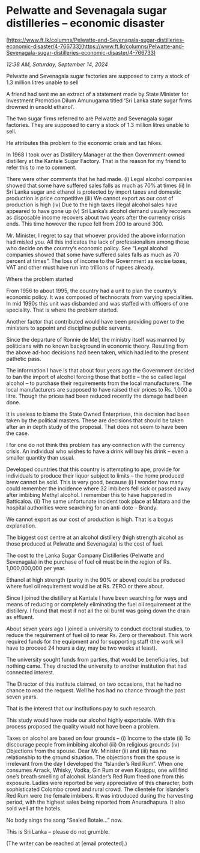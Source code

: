 # Pelwatte and Sevenagala sugar distilleries – economic disaster

[https://www.ft.lk/columns/Pelwatte-and-Sevenagala-sugar-distilleries-economic-disaster/4-766733](https://www.ft.lk/columns/Pelwatte-and-Sevenagala-sugar-distilleries-economic-disaster/4-766733)

*12:38 AM, Saturday, September 14, 2024*

Pelwatte and Sevenagala sugar factories are supposed to carry a stock of 1.3 million litres unable to sell

A friend had sent me an extract of a statement made by State Minister for Investment Promotion Dilum Amunugama titled ‘Sri Lanka state sugar firms drowned in unsold ethanol’.

The two sugar firms referred to are Pelwatte and Sevenagala sugar factories. They are supposed to carry a stock of 1.3 million litres unable to sell.

He attributes this problem to the economic crisis and tax hikes.

In 1968 I took over as Distillery Manager at the then Government-owned distillery at the Kantale Sugar Factory. That is the reason for my friend to refer this to me to comment.

There were other comments that he had made. (i) Legal alcohol companies showed that some have suffered sales falls as much as 70% at times (ii) In Sri Lanka sugar and ethanol is protected by import taxes and domestic production is price competitive (iii) We cannot export as our cost of production is high (iv) Due to the high taxes illegal alcohol sales have appeared to have gone up (v) Sri Lanka’s alcohol demand usually recovers as disposable income recovers about two years after the currency crisis ends. This time however the rupee fell from 200 to around 300.

Mr. Minister, I regret to say that whoever provided the above information had misled you. All this indicates the lack of professionalism among those who decide on the country’s economic policy. See “Legal alcohol companies showed that some have suffered sales falls as much as 70 percent at times”. The loss of income to the Government as excise taxes, VAT and other must have run into trillions of rupees already.

Where the problem started

From 1956 to about 1995, the country had a unit to plan the country’s economic policy. It was composed of technocrats from varying specialities. In mid 1990s this unit was disbanded and was staffed with officers of one speciality. That is where the problem started.

Another factor that contributed would have been providing power to the ministers to appoint and discipline public servants.

Since the departure of Ronnie de Mel, the ministry itself was manned by politicians with no known background in economic theory. Resulting from the above ad-hoc decisions had been taken, which had led to the present pathetic pass.

The information I have is that about four years ago the Government decided to ban the import of alcohol forcing those that bottle – the so called legal alcohol – to purchase their requirements from the local manufacturers. The local manufacturers are supposed to have raised their prices to Rs. 1,000 a litre. Though the prices had been reduced recently the damage had been done.

It is useless to blame the State Owned Enterprises, this decision had been taken by the political masters. These are decisions that should be taken after an in depth study of the proposal. That does not seem to have been the case.

I for one do not think this problem has any connection with the currency crisis. An individual who wishes to have a drink will buy his drink – even a smaller quantity than usual.

Developed countries that this country is attempting to ape, provide for individuals to produce their liquor subject to limits – the home produced brew cannot be sold. This is very good, because (i) I wonder how many could remember the incidence where 32 imbibers fell sick or passed away after imbibing Methyl alcohol. I remember this to have happened in Batticaloa. (ii) The same unfortunate incident took place at Matara and the hospital authorities were searching for an anti-dote – Brandy.

We cannot export as our cost of production is high. That is a bogus explanation.

The biggest cost centre at an alcohol distillery (high strength alcohol as those produced at Pelwatte and Sevenagala) is the cost of fuel.

The cost to the Lanka Sugar Company Distilleries (Pelwatte and Sevenagala) in the purchase of fuel oil must be in the region of Rs. 1,000,000,000 per year.

Ethanol at high strength (purity in the 90% or above) could be produced where fuel oil requirement would be at Rs. ZERO or there about.

Since I joined the distillery at Kantale I have been searching for ways and means of reducing or completely eliminating the fuel oil requirement at the distillery. I found that most if not all the oil burnt was going down the drain as effluent.

About seven years ago I joined a university to conduct doctoral studies, to reduce the requirement of fuel oil to near Rs. Zero or thereabout. This work required funds for the equipment and for supporting staff (the work will have to proceed 24 hours a day, may be two weeks at least).

The university sought funds from parties, that would be beneficiaries, but nothing came. They directed the university to another institution that had connected interest.

The Director of this institute claimed, on two occasions, that he had no chance to read the request. Well he has had no chance through the past seven years.

That is the interest that our institutions pay to such research.

This study would have made our alcohol highly exportable. With this process proposed the quality would not have been a problem.

Taxes on alcohol are based on four grounds – (i) Income to the state (ii) To discourage people from imbibing alcohol (iii) On religious grounds (iv) Objections from the spouse. Dear Mr. Minister (ii) and (iii) has no relationship to the ground situation. The objections from the spouse is irrelevant from the day I developed the “Islander’s Red Rum”. When one consumes Arrack, Whisky, Vodka, Gin Rum or even Kasippu, one will find one’s breath smelling of alcohol. Islander’s Red Rum freed one from this exposure. Ladies were reported be very appreciative of this character, both sophisticated Colombo crowd and rural crowd. The clientele for Islander’s Red Rum were the female imbibers. It was introduced during the harvesting period, with the highest sales being reported from Anuradhapura. It also sold well at the hotels.

No body sings the song “Sealed Botale…” now.

This is Sri Lanka – please do not grumble.

(The writer can be reached at [email protected].)


